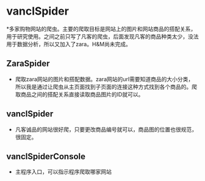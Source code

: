 # vanclSpider
*多家购物网站的爬虫。主要的爬取目标是网站上的图片和网站商品的搭配关系，用于研究使用。之间之前只写了凡客的爬虫，后面发现凡客的商品种类太少，没法用于数据分析，所以又加入了zara。H&M尚未完成。

## ZaraSpider
* 爬取zara网站的图片和搭配数据。zara网站的url需要知道商品的大小分类，所以我是通过让爬虫从主页面找到子页面的连接这种方式找到各个商品的。爬取商品之间的搭配关系直接读取商品图片的ID就可以。

## vanclSpider
* 凡客诚品的网站很好爬，只要更改商品编号就可以，商品图的位置也很规范，很固定。

## vanclSpiderConsole
* 主程序入口，可以指示程序爬取哪家网站
